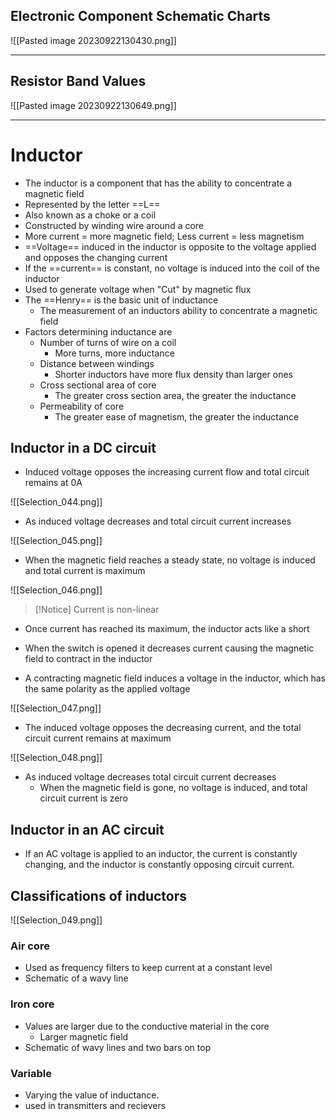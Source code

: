 


## Electronic Component Schematic Charts

![[Pasted image 20230922130430.png]]

---
## Resistor Band Values

![[Pasted image 20230922130649.png]]

---

# Inductor
- The inductor is a component that has the ability to concentrate a magnetic field
- Represented by the letter ==L==
- Also known as a choke or a coil
- Constructed by winding wire around a core
- More current = more magnetic field; Less current = less magnetism
- ==Voltage== induced in the inductor is opposite to the voltage applied and opposes the changing current
- If the ==current== is constant, no voltage is induced into the coil of the inductor
- Used to generate voltage when "Cut" by magnetic flux
- The ==Henry== is the basic unit of inductance
	- The measurement of an inductors ability to concentrate a magnetic field
- Factors determining inductance are
	- Number of turns of wire on a coil
		- More turns, more inductance
	- Distance between windings
		- Shorter inductors have more flux density than larger ones
	- Cross sectional area of core
		- The greater cross section area, the greater the inductance
	- Permeability of core
		- The greater ease of magnetism, the greater the inductance


## Inductor in a DC circuit

- Induced voltage opposes the increasing current flow and total circuit remains at 0A

![[Selection_044.png]]

- As induced voltage decreases and total circuit current increases

![[Selection_045.png]]

- When the magnetic field reaches a steady state, no voltage is induced and total current is maximum

![[Selection_046.png]]

>[!Notice]
>Current is non-linear

- Once current has reached its maximum, the inductor acts like a short

- When the switch is opened it decreases current causing the magnetic field to contract in the inductor

- A contracting magnetic field induces a voltage in the inductor, which has the same polarity as the applied voltage

![[Selection_047.png]]

- The induced voltage opposes the decreasing current, and the total circuit current remains at maximum

![[Selection_048.png]]

- As induced voltage decreases total circuit current decreases
	- When the magnetic field is gone, no voltage is induced, and total circuit current is zero

## Inductor in an AC circuit

- If an AC voltage is applied to an inductor, the current is constantly changing, and the inductor is constantly opposing circuit current.
## Classifications of inductors

![[Selection_049.png]]

### Air core

- Used as frequency filters to keep current at a constant level
- Schematic of a wavy line
### Iron core

- Values are larger due to the conductive material in the core
	- Larger magnetic field
- Schematic of wavy lines and two bars on top
### Variable

- Varying the value of inductance. 
- used in transmitters and recievers
